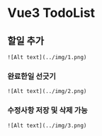 # Vue3 TodoList

## 할일 추가
```
![Alt text](../img/1.png)

```

### 완료한일 선긋기
```
![Alt text](../img/2.png)
```

### 수정사항 저장 및 삭제 가능
```
![Alt text](../img/3.png)
```

